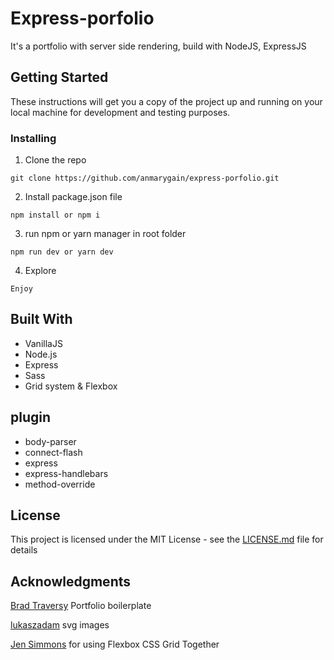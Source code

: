 # Express-porfolio

It's a portfolio with server side rendering, build with NodeJS, ExpressJS

## Getting Started

These instructions will get you a copy of the project up and running on your local machine for development and testing purposes.

### Installing

1. Clone the repo

```
git clone https://github.com/anmarygain/express-porfolio.git
```

2. Install package.json file

```
npm install or npm i
```

3. run npm or yarn manager in root folder

```
npm run dev or yarn dev

```

4. Explore
```
Enjoy
```

## Built With

* VanillaJS
* Node.js
* Express
* Sass
* Grid system & Flexbox

## plugin

* body-parser
* connect-flash
* express
* express-handlebars
* method-override

## License

This project is licensed under the MIT License - see the [LICENSE.md](LICENSE.md) file for details

## Acknowledgments
[Brad
Traversy](https://www.youtube.com/watch?v=gYzHS-n2gqU&list=PLillGF-RfqbYoGoCjKoMOkVznV6aSXKzU) Portfolio boilerplate

[lukaszadam](https://lukaszadam.com/illustrations) svg images

[Jen Simmons](https://www.youtube.com/watch?v=dQHtT47eH0M) for using Flexbox CSS Grid Together

